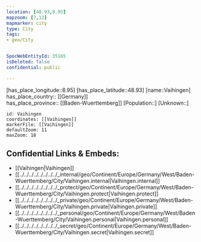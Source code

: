 ```yaml
---
location: [48.93,8.95] 
mapzoom: [7,12] 
mapmarker: city 
type: City
tags:
- geo/City


SpocWebEntityId: 35165
isDeleted: false
confidential: public

---
```

[has_place_longitude::8.95] 
[has_place_latitude::48.93] 
[name::Vaihingen] 
has_place_country:: [[Germany]]  
has_place_province:: [[Baden-Wuerttemberg]] 
[Population::] 
[Unknown::] 


```leaflet
id: Vaihingen
coordinates: [[Vaihingen]] 
markerFile: [[Vaihingen]] 
defaultZoom: 11 
maxZoom: 18
```


## Confidential Links & Embeds: 
- [[Vaihingen|Vaihingen]]  
- [[../../../../../../../../_internal/geo/Continent/Europe/Germany/West/Baden-Wuerttemberg/City/Vaihingen.internal|Vaihingen.internal]] 
- [[../../../../../../../../_protect/geo/Continent/Europe/Germany/West/Baden-Wuerttemberg/City/Vaihingen.protect|Vaihingen.protect]] 
- [[../../../../../../../../_private/geo/Continent/Europe/Germany/West/Baden-Wuerttemberg/City/Vaihingen.private|Vaihingen.private]] 
- [[../../../../../../../../_personal/geo/Continent/Europe/Germany/West/Baden-Wuerttemberg/City/Vaihingen.personal|Vaihingen.personal]] 
- [[../../../../../../../../_secret/geo/Continent/Europe/Germany/West/Baden-Wuerttemberg/City/Vaihingen.secret|Vaihingen.secret]] 
